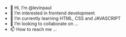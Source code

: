 - 👋 Hi, I’m @levinpaul
- 👀 I’m interested in frontend development
- 🌱 I’m currently learning HTML, CSS and JAVASCRIPT
- 💞️ I’m looking to collaborate on ...
- 📫 How to reach me ...

<!---
levinpaul/levinpaul is a ✨ special ✨ repository because its `README.md` (this file) appears on your GitHub profile.
You can click the Preview link to take a look at your changes.
--->
